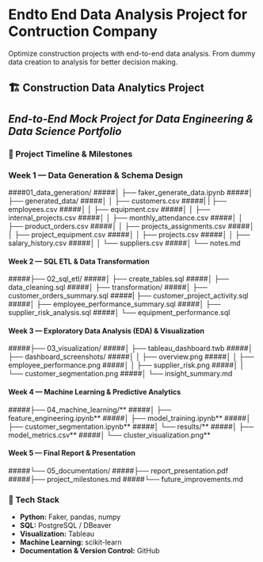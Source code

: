# Endto End Data Analysis Project for Contruction Company 
Optimize construction projects with end-to-end data analysis. From dummy data creation to analysis for better decision making. 


## 🏗️ Construction Data Analytics Project
## *End-to-End Mock Project for Data Engineering & Data Science Portfolio*

### 📅 Project Timeline & Milestones
### **Week 1 — Data Generation & Schema Design**

####01_data_generation/
#####│   ├── faker_generate_data.ipynb
#####│   ├── generated_data/
#####│   │   ├── customers.csv
#####|   |   ├── employees.csv
#####│   │   ├── equipment.csv
#####│   │   ├── internal_projects.csv
#####│   │   ├── monthly_attendance.csv
#####│   │   ├── product_orders.csv
#####│   │   ├── projects_assignments.csv
#####│   │   ├── project_equipment.csv
#####│   │   ├── projects.csv
#####│   │   ├── salary_history.csv
#####│   │   └── suppliers.csv
#####│   └── notes.md

#### **Week 2 — SQL ETL & Data Transformation**

#####├── 02_sql_etl/
#####│   ├── create_tables.sql
#####│   ├── data_cleaning.sql
#####│   ├── transformation/
#####│   ├── customer_orders_summary.sql
#####|   ├── customer_project_activity.sql
#####│   ├── employee_performance_summary.sql
#####│   ├── supplier_risk_analysis.sql
#####│   └── equipment_performance.sql

#### **Week 3 — Exploratory Data Analysis (EDA) & Visualization**

#####├── 03_visualization/
#####│   ├── tableau_dashboard.twb
#####│   ├── dashboard_screenshots/
#####│   │   ├── overview.png
#####│   │   ├── employee_performance.png
#####│   │   ├── supplier_risk.png
#####│   │   └── customer_segmentation.png
#####│   └── insight_summary.md

#### **Week 4 — Machine Learning & Predictive Analytics**

#####├── 04_machine_learning/**
#####│   ├── feature_engineering.ipynb**
#####│   ├── model_training.ipynb**
#####│   ├── customer_segmentation.ipynb**
#####│   └── results/**
#####│       ├── model_metrics.csv**
#####│       └── cluster_visualization.png**

#### **Week 5 — Final Report & Presentation**

#####└── 05_documentation/
  #####├── report_presentation.pdf
  #####├── project_milestones.md
  #####└── future_improvements.md

### 🧠 Tech Stack

* **Python:** Faker, pandas, numpy
* **SQL:** PostgreSQL / DBeaver
* **Visualization:** Tableau
* **Machine Learning:** scikit-learn
* **Documentation & Version Control:** GitHub
